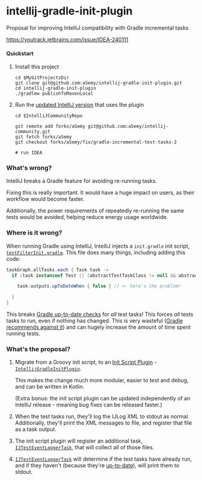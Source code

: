 # intellij-gradle-init-plugin

Proposal for improving IntelliJ compatibility with Gradle incremental tasks

https://youtrack.jetbrains.com/issue/IDEA-240111

#### Quickstart

1. Install this project
   ```shell
   cd $MyGitProjectsDir
   git clone git@github.com:aSemy/intellij-gradle-init-plugin.git
   cd intellij-gradle-init-plugin
   ./gradlew publishToMavenLocal
   ```

2. Run the [updated IntelliJ version](https://github.com/aSemy/intellij-community/pull/1/files) that uses the plugin 
   ```shell
   cd $IntelliJCommunityRepo
   
   git remote add forks/aSemy git@github.com:aSemy/intellij-community.git
   git fetch forks/aSemy 
   git checkout forks/aSemy/fix/gradle-incremental-test-tasks-2
   
   # run IDEA
   ```


### What's wrong?

IntelliJ breaks a Gradle feature for avoiding re-running tasks.

Fixing this is really important. It would have a huge impact on users, as their workflow would
become faster.

Additionally, the power requirements of repeatedly re-running the same tests would be avoided,
helping reduce energy usage worldwide.

### Where is it wrong?

When running Gradle using IntelliJ, IntelliJ injects a `init.gradle` init
script, [`testFilterInit.gradle`](https://github.com/JetBrains/intellij-community/blob/bfcb5f072de24ff83060b1b11ce5f9064e58fc6d/plugins/gradle/tooling-extension-impl/src/org/jetbrains/plugins/gradle/tooling/internal/init/testFilterInit.gradle#L16). This file does many things, including adding this code:

```groovy
taskGraph.allTasks.each { Task task ->
  if (task instanceof Test || (abstractTestTaskClass != null && abstractTestTaskClass.isAssignableFrom(task.class))) {

    task.outputs.upToDateWhen { false } // <- here's the problem! 

  }
}
```

This breaks
[Gradle up-to-date checks](https://docs.gradle.org/current/userguide/more_about_tasks.html#sec:up_to_date_checks)
for *all* test tasks! This forces *all* tests tasks to run, even if
nothing has changed. This is very wasteful
([Gradle recommends against it](https://blog.gradle.org/stop-rerunning-tests))
and can hugely increase the amount of time spent running tests.

### What's the proposal?

1. Migrate from a Groovy init script, to
   an [Init Script Plugin](https://docs.gradle.org/current/userguide/init_scripts.html#sec:init_script_plugins) -
   [`IntellijGradleInitPlugin`](https://github.com/aSemy/intellij-gradle-init-plugin/blob/main/src/main/kotlin/dev/adamko/intellij/gradle_init/IntellijGradleInitPlugin.kt).

   This makes the change much more modular, easier to test and debug, and can be written in Kotlin.

   (Extra bonus: the init script plugin can be updated independently of an IntelliJ release -
   meaning bug fixes can be released faster.)

2. When the test tasks run, they'll log the IJLog XML to stdout as normal. Additionally, they'll
   print the XML messages to file, and register that file as a task output.

3. The init script plugin will register an additional
   task, [`IJTestEventLoggerTask`](https://github.com/aSemy/intellij-gradle-init-plugin/blob/main/src/main/kotlin/dev/adamko/intellij/gradle_init/IJTestEventLoggerTask.kt), that will
   collect all of those files.

4. [`IJTestEventLoggerTask`](https://github.com/aSemy/intellij-gradle-init-plugin/blob/main/src/main/kotlin/dev/adamko/intellij/gradle_init/IJTestEventLoggerTask.kt)
   will determine if the test tasks have already run, and if they
   haven't (because
   they're [up-to-date](https://docs.gradle.org/current/userguide/more_about_tasks.html#sec:task_outcomes)),
   will print them to stdout.
